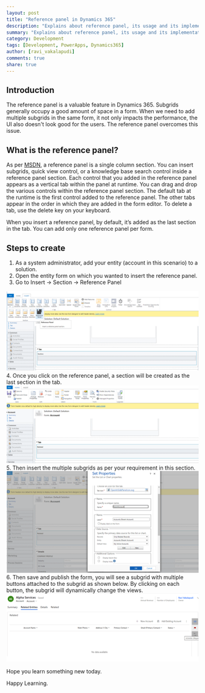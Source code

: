 ```yaml
---
layout: post
title: "Reference panel in Dynamics 365"
description: "Explains about reference panel, its usage and its implementation."
summary: "Explains about reference panel, its usage and its implementation."
category: Development
tags: [Development, PowerApps, Dynamics365]
author: [ravi_vakalapudi]
comments: true
share: true
---
```


## Introduction
The reference panel is a valuable feature in Dynamics 365. Subgrids generally occupy a good amount of space in a form. When we need to add multiple subgrids in the same form, it not only impacts the performance, the UI also doesn't look good for the users. The reference panel overcomes this issue. 

## What is the reference panel?
As per [MSDN](https://docs.microsoft.com/en-us/dynamics365/customerengagement/on-premises/customize/section-properties-legacy?view=op-9-1), a reference panel is a single column section. You can insert subgrids, quick view control, or a knowledge base search control inside a reference panel section. Each control that you added in the reference panel appears as a vertical tab within the panel at runtime. You can drag and drop the various controls within the reference panel section. The default tab at the runtime is the first control added to the reference panel. The other tabs appear in the order in which they are added in the form editor. To delete a tab, use the delete key on your keyboard.

When you insert a reference panel, by default, it’s added as the last section in the tab. You can add only one reference panel per form.

## Steps to create
1. As a system administrator, add your entity (account in this scenario) to a solution.
2. Open the entity form on which you wanted to insert the reference panel.
3. Go to Insert -> Section -> Reference Panel
  <img src="/images/2022-04-14_ReferencePanel_min.png" alt="Reference Panel." class="centered medium-8"/>
4. Once you click on the reference panel,  a section will be created as the last section in the tab.
  <img src="/images/2022-04-14_RP_NewSection_min.png" alt="Reference Panel new section." class="centered medium-8"/>
5. Then insert the multiple subgrids as per your requirement in this section.
  <img src="/images/2022-04-14_RP_AddingSubgrid_min.png" alt="Add subgrids to the section." class="centered medium-8"/>
6. Then save and publish the form, you will see a subgrid with multiple buttons attached to the subgrid as shown below. By clicking on each button, the subgrid will dynamically change the views.
  <img src="/images/2022-04-14_RP_Result_min.png" alt="Final Result." class="centered medium-8"/>

Hope you learn something new today.

Happy Learning.

